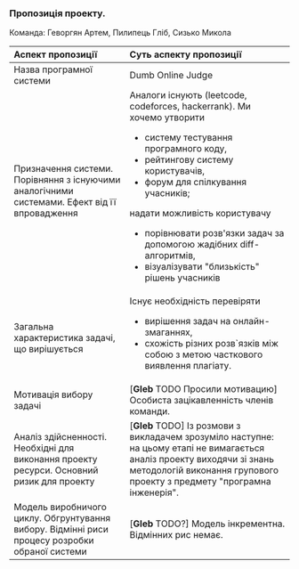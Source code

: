 ### Пропозиція проекту.
Команда: Геворгян Артем, Пилипець Гліб, Сизько Микола

Аспект пропозиції | Суть аспекту пропозиції
:---              | :---
Назва програмної системи | Dumb Online Judge
Призначення системи. Порівняння з існуючими аналогічними системами. Ефект від її впровадження | Аналоги існують (leetcode, codeforces, hackerrank). Ми хочемо утворити <ul> <li> систему тестування програмного коду, <li> рейтингову систему користувачів, <li> форум для спілкування учасників;</ul> надати можливість користувачу <ul> <li> порівнювати розв'язки задач за допомогою жадібних diff-алгоритмів, <li> візуалізувати "близькість" рішень учасників </ul>
Загальна характеристика задачі, що вирішується | Існує необхідність перевіряти <ul><li>вирішення задач на онлайн-змаганнях,</li> <li>схожість різних розв`язків між собою з метою часткового виявлення плагіату.</li></ul>
Мотивація вибору задачі | [**Gleb** TODO Просили мотивацию] Особиста зацікавленність членів команди.
Аналіз здійсненності. Необхідні для виконання проекту ресурси. Основний ризик для проекту | [**Gleb** TODO] Із розмови з викладачем зрозуміло наступне: на цьому етапі не вимагається аналіз проекту виходячи зі знань методологій виконання групового проекту з предмету "програмна інженерія".
Модель виробничого циклу. Обгрунтування вибору. Відмінні риси процесу розробки обраної системи | [**Gleb** TODO?] Модель інкрементна. Відмінних рис немає.